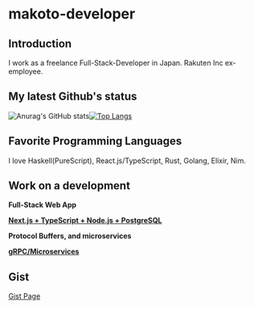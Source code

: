# makoto-developer

## Introduction
I work as a freelance Full-Stack-Developer in Japan.
Rakuten Inc ex-employee.

## My latest Github's status
![Anurag's GitHub stats](https://github-readme-stats.vercel.app/api?username=makoto-developer&count_private=true)[![Top Langs](https://github-readme-stats.vercel.app/api/top-langs/?username=makoto-developer&layout=compact)](https://github.com/anuraghazra/github-readme-stats)

## Favorite Programming Languages
I love Haskell(PureScript), React.js/TypeScript, Rust, Golang, Elixir, Nim.

## Work on a development

**Full-Stack Web App**

**[Next.js + TypeScript + Node.js + PostgreSQL](https://github.com/makoto-developer/next-ts-redux-template-top)**

**Protocol Buffers, and microservices**

**[gRPC/Microservices](https://github.com/makoto-developer/grpc_microservices_sample)**

## Gist

[Gist Page](https://gist.github.com/makoto-developer)

